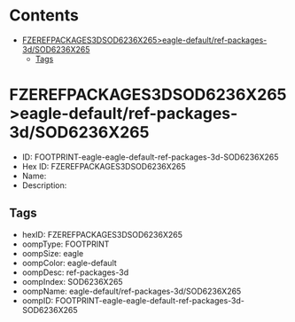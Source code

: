 



Contents
========

* [FZEREFPACKAGES3DSOD6236X265>eagle-default/ref-packages-3d/SOD6236X265](#fzerefpackages3dsod6236x265eagle-defaultref-packages-3dsod6236x265)
	* [Tags](#tags)

# FZEREFPACKAGES3DSOD6236X265>eagle-default/ref-packages-3d/SOD6236X265

- ID: FOOTPRINT-eagle-eagle-default-ref-packages-3d-SOD6236X265
- Hex ID: FZEREFPACKAGES3DSOD6236X265
- Name: 
- Description: 

## Tags

- hexID: FZEREFPACKAGES3DSOD6236X265
- oompType: FOOTPRINT
- oompSize: eagle
- oompColor: eagle-default
- oompDesc: ref-packages-3d
- oompIndex: SOD6236X265
- oompName: eagle-default/ref-packages-3d/SOD6236X265
- oompID: FOOTPRINT-eagle-eagle-default-ref-packages-3d-SOD6236X265
